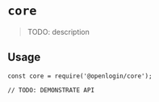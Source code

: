 # `core`

> TODO: description

## Usage

```
const core = require('@openlogin/core');

// TODO: DEMONSTRATE API
```
